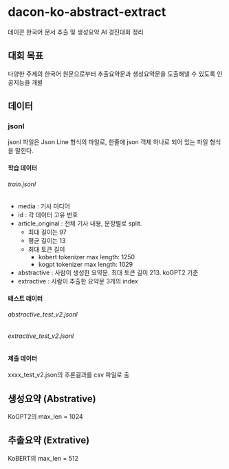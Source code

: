 # dacon-ko-abstract-extract
데이콘 한국어 문서 추출 및 생성요약 AI 경진대회 정리
## 대회 목표
다양한 주제의 한국어 원문으로부터 추출요약문과 생성요약문을 도출해낼 수 있도록 인공지능을 개발

## 데이터 
### jsonl
jsonl 파일은 Json Line 형식의 파일로, 한줄에 json 객체 하나로 되어 있는 파일 형식을 말한다. 

#### 학습 데이터
###### train.jsonl
- media : 기사 미디어
- id : 각 데이터 고유 번호
- article_original : 전체 기사 내용, 문장별로 split. 
    + 최대 길이는 97
    + 평균 길이는 13
    + 최대 토큰 길이
        * kobert tokenizer max length: 1250
        * kogpt tokenizer max length: 1029  
- abstractive : 사람이 생성한 요약문. 최대 토큰 길이 213. koGPT2 기준
- extractive : 사람이 추출한 요약문 3개의 index
#### 테스트 데이터
###### abstractive_test_v2.jsonl
###### extractive_test_v2.jsonl

#### 제출 데이터
xxxx_test_v2.json의 추론결과를 csv 파일로 출

## 생성요약 (Abstrative)
KoGPT2의 max_len = 1024
## 추출요약 (Extrative)
KoBERT의 max_len = 512